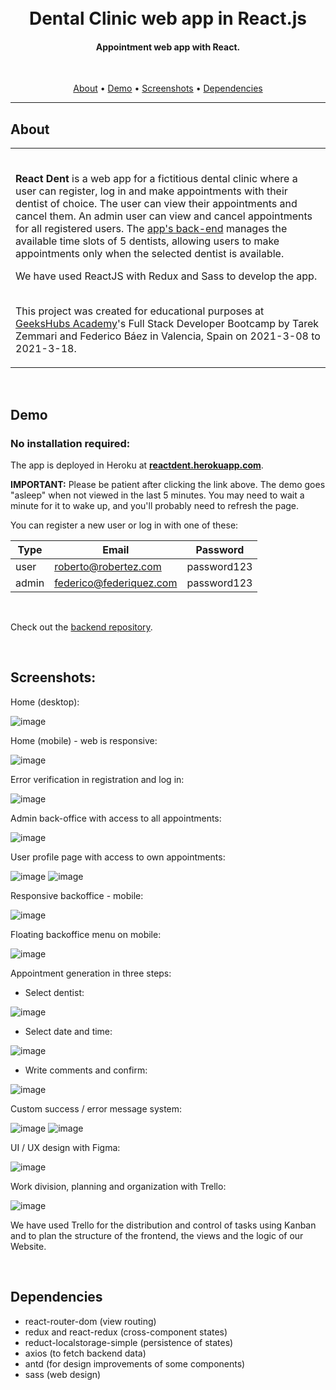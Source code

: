 <h1 align="center">
  <br>Dental Clinic web app in React.js
</h1>

<h4 align="center">Appointment web app with React.</h4>

<br>
<p align="center">
  <a href="#about">About</a> •
  <a href="#usage">Demo</a> •
  <a href="#screenshots">Screenshots</a> •
  <a href="#dependencies">Dependencies</a>
</p>

---

## About

<table>
<tr>
<td>
<br>

**React Dent** is a web app for a fictitious dental clinic where a user can register, log in and make appointments with their dentist of choice. The user can view their appointments and cancel them. An admin user can view and cancel appointments for all registered users. The [app's back-end](https://github.com/fbgoode/reactdent-b) manages the available time slots of 5 dentists, allowing users to make appointments only when the selected dentist is available.

We have used ReactJS with Redux and Sass to develop the app.
</br>
</br>

This project was created for educational purposes at <a href="https://geekshubsacademy.com/">GeeksHubs Academy</a>'s Full Stack Developer Bootcamp by Tarek Zemmari and Federico Báez in Valencia, Spain on 2021-3-08 to 2021-3-18.



</td>
</tr>
</table>
<br>

## Demo

### No installation required:
The app is deployed in Heroku at <b>[reactdent.herokuapp.com](https://reactdent.herokuapp.com/)</b>.

<b>IMPORTANT:</b> Please be patient after clicking the link above. The demo goes "asleep" when not viewed in the last 5 minutes. You may need to wait a minute for it to wake up, and you'll probably need to refresh the page.

You can register a new user or log in with one of these:

Type | Email | Password
--- | --- | ---
user | roberto@robertez.com | password123
admin | federico@federiquez.com | password123

<br/>

Check out the [backend repository](https://github.com/fbgoode/reactdent-b).

<br/>

##  Screenshots:

Home (desktop):

![image](https://user-images.githubusercontent.com/77585960/111913668-768eb900-8a6f-11eb-9c28-2ec9fcfe9ea7.png)

Home (mobile) - web is responsive:

![image](https://user-images.githubusercontent.com/77585960/111913815-dab17d00-8a6f-11eb-8a70-d378eb956716.png)

Error verification in registration and log in:

![image](https://user-images.githubusercontent.com/77585960/111913849-f9b00f00-8a6f-11eb-820b-a6b55ae45797.png)

Admin back-office with access to all appointments:

![image](https://user-images.githubusercontent.com/77585960/111913884-1fd5af00-8a70-11eb-96a3-be1b2f7c28a2.png)

User profile page with access to own appointments:

![image](https://user-images.githubusercontent.com/77585960/116004899-1c9c8880-a605-11eb-943b-0dc006dc8b29.png)
![image](https://user-images.githubusercontent.com/77585960/111913976-78a54780-8a70-11eb-919a-102dc2bd99b6.png)

Responsive backoffice - mobile:

![image](https://user-images.githubusercontent.com/77585960/111914060-d6d22a80-8a70-11eb-9ebe-60208a7e5b16.png)

Floating backoffice menu on mobile:

![image](https://user-images.githubusercontent.com/77585960/111914079-e8b3cd80-8a70-11eb-86a6-bd2a26508841.png)

Appointment generation in three steps:

* Select dentist:

![image](https://user-images.githubusercontent.com/77585960/111914200-54963600-8a71-11eb-9e45-c747063ee8c4.png)

* Select date and time:

![image](https://user-images.githubusercontent.com/77585960/111914233-74c5f500-8a71-11eb-8d1b-582c7e36ca22.png)

* Write comments and confirm:

![image](https://user-images.githubusercontent.com/77585960/111914246-8b6c4c00-8a71-11eb-8b4f-a4e41d6b8e6a.png)

Custom success / error message system:

![image](https://user-images.githubusercontent.com/77585960/111914299-b0f95580-8a71-11eb-9286-d968f0cf50e8.png)
![image](https://user-images.githubusercontent.com/77585960/111914426-29f8ad00-8a72-11eb-9b1e-ddff9a0a0fe6.png)

UI / UX design with Figma:

![image](https://user-images.githubusercontent.com/77585960/111914390-fcabff00-8a71-11eb-801e-b743f3b6369a.png)

Work division, planning and organization with Trello:

![image](https://user-images.githubusercontent.com/77585960/111914571-cde25880-8a72-11eb-9741-5fd22c29c140.png)

We have used Trello for the distribution and control of tasks using Kanban and to plan the structure of the frontend, the views and the logic of our Website.


<br/>

## Dependencies

* react-router-dom (view routing)
* redux and react-redux (cross-component states)
* reduct-localstorage-simple (persistence of states)
* axios (to fetch backend data)
* antd (for design improvements of some components)
* sass (web design)
